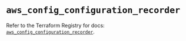 # `aws_config_configuration_recorder`

Refer to the Terraform Registry for docs: [`aws_config_configuration_recorder`](https://registry.terraform.io/providers/hashicorp/aws/5.68.0/docs/resources/config_configuration_recorder).
